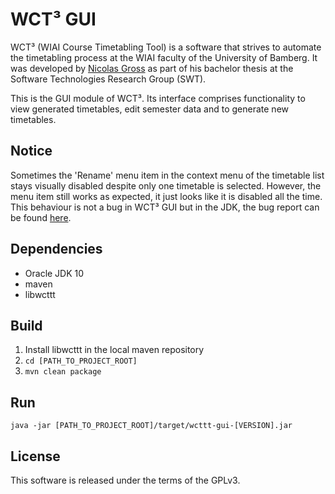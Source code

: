 # WCT³ GUI

WCT³ (WIAI Course Timetabling Tool) is a software that strives to automate the 
timetabling process at the WIAI faculty of the University of Bamberg. It was 
developed by [Nicolas Gross](https://github.com/nicolasgross) as part of his 
bachelor thesis at the Software Technologies Research Group (SWT).

This is the GUI module of WCT³. Its interface comprises functionality to view 
generated timetables, edit semester data and to generate new timetables.


## Notice

Sometimes the 'Rename' menu item in the context menu of the timetable list stays 
visually disabled despite only one timetable is selected. However, the menu item
still works as expected, it just looks like it is disabled all the time. This 
behaviour is not a bug in WCT³ GUI but in the JDK, the bug report can be found 
[here](https://bugs.openjdk.java.net/browse/JDK-8201310).


## Dependencies

- Oracle JDK 10
- maven
- libwcttt


## Build

1. Install libwcttt in the local maven repository
2. `cd [PATH_TO_PROJECT_ROOT]`
3. `mvn clean package` 


## Run

`java -jar [PATH_TO_PROJECT_ROOT]/target/wcttt-gui-[VERSION].jar`


## License

This software is released under the terms of the GPLv3.
